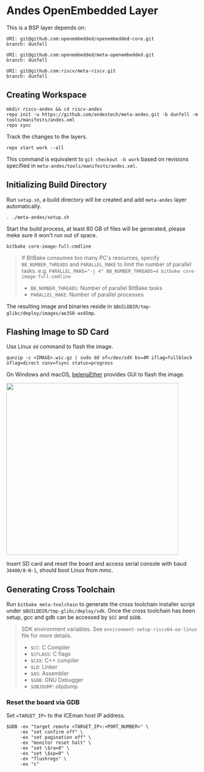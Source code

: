 # Andes OpenEmbedded Layer

This is a BSP layer depends on:

```
URI: git@github.com:openembedded/openembedded-core.git
branch: dunfell

URI: git@github.com:openembedded/meta-openembedded.git
branch: dunfell

URI: git@github.com:riscv/meta-riscv.git
branch: dunfell
```

## Creating Workspace

```
mkdir riscv-andes && cd riscv-andes
repo init -u https://github.com/andestech/meta-andes.git -b dunfell -m tools/manifests/andes.xml
repo sync
```

Track the changes to the layers.

```
repo start work --all
```

This command is equivalent to `git checkout -b work` based on revisions specified in `meta-andes/tools/manifests/andes.xml`.

## Initializing Build Directory

Run `setup.sh`, a build directory will be created and add `meta-andes` layer automatically.

```
. ./meta-andes/setup.sh
```

Start the build process, at least 80 GB of files will be generated, please meke sure it won't run out of space.

```
bitbake core-image-full-cmdline
```

> If BitBake consumes too many PC's resources, specify `BB_NUMBER_THREADS` and `PARALLEL_MAKE` to limit the number of parallel tasks. e.g. `PARALLEL_MAKE="-j 4" BB_NUMBER_THREADS=4 bitbake core-image-full-cmdline`
> * `BB_NUMBER_THREADS`: Number of parallel BitBake tasks
> * `PARALLEL_MAKE`: Number of parallel processes

The resulting image and binaries reside in `$BUILDDIR/tmp-glibc/deploy/images/ae350-ax45mp`.

## Flashing Image to SD Card

Use Linux `dd` command to flash the image.

```
gunzip -c <IMAGE>.wic.gz | sudo dd of=/dev/sdX bs=4M iflag=fullblock oflag=direct conv=fsync status=progress
```

On Windows and macOS, [belenaEther](https://www.balena.io/etcher/) provides GUI to flash the image.

<img src="https://i.imgur.com/W7YZc8j.png" width="450px" />

Insert SD card and reset the board and access serial console with baud `38400/8-N-1`, should boot Linux from mmc.

## Generating Cross Toolchain

Run `bitbake meta-toolchain` to generate the cross toolchain installer script under `$BUILDDIR/tmp-glibc/deploy/sdk`.
Once the cross toolchain has been setup, gcc and gdb can be accessed by `$CC` and `$GDB`.

> SDK environment variables. See `environment-setup-riscv64-oe-linux` file for more details.
> * `$CC`: C Compiler
> * `$CFLAGS`: C flags
> * `$CXX`: C++ compiler
> * `$LD`: Linker
> * `$AS`: Assembler
> * `$GDB`: GNU Debugger
> * `$OBJDUMP`: objdump

### Reset the board via GDB

Set `<TARGET_IP>` to the ICEman host IP address.

```
$GDB -ex "target remote <TARGET_IP>:<PORT_NUMBER>" \
     -ex "set confirm off" \
     -ex "set pagination off" \
     -ex "monitor reset halt" \
     -ex "set \$ra=0" \
     -ex "set \$sp=0" \
     -ex "flushregs" \
     -ex "c"
```
